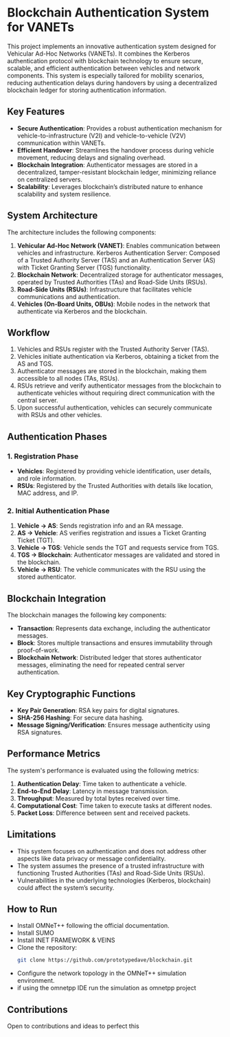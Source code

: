 # Blockchain Authentication System for VANETs
This project implements an innovative authentication system designed for Vehicular Ad-Hoc Networks (VANETs). It combines the Kerberos authentication protocol with blockchain technology to ensure secure, scalable, and efficient authentication between vehicles and network components. This system is especially tailored for mobility scenarios, reducing authentication delays during handovers by using a decentralized blockchain ledger for storing authentication information.

## Key Features
-  **Secure Authentication**: Provides a robust authentication mechanism for       vehicle-to-infrastructure (V2I) and vehicle-to-vehicle (V2V) communication within VANETs.
-  **Efficient Handover**: Streamlines the handover process during vehicle movement, reducing delays and signaling overhead.
-  **Blockchain Integration**: Authenticator messages are stored in a decentralized, tamper-resistant blockchain ledger, minimizing reliance on centralized servers.
-  **Scalability**: Leverages blockchain’s distributed nature to enhance scalability and system resilience.

## System Architecture
The architecture includes the following components:
1.  **Vehicular Ad-Hoc Network (VANET)**: Enables communication between vehicles and infrastructure.
    Kerberos Authentication Server: Composed of a Trusted Authority Server (TAS) and an Authentication Server (AS) with Ticket Granting Server (TGS) functionality.
2.  **Blockchain Network**: Decentralized storage for authenticator messages, operated by Trusted  Authorities (TAs) and Road-Side Units (RSUs).
3.  **Road-Side Units (RSUs)**: Infrastructure that facilitates vehicle communications and        authentication.
4.  **Vehicles (On-Board Units, OBUs)**: Mobile nodes in the network that authenticate via Kerberos and the blockchain.

## Workflow
1.  Vehicles and RSUs register with the Trusted Authority Server (TAS).
2.  Vehicles initiate authentication via Kerberos, obtaining a ticket from the AS and TGS.
3.  Authenticator messages are stored in the blockchain, making them accessible to all nodes (TAs, RSUs).
4.  RSUs retrieve and verify authenticator messages from the blockchain to authenticate vehicles without requiring direct communication with the central server.
5.  Upon successful authentication, vehicles can securely communicate with RSUs and other vehicles.

## Authentication Phases
### 1. Registration Phase 
-   **Vehicles**: Registered by providing vehicle identification, user details, and role information.
-   **RSUs**: Registered by the Trusted Authorities with details like location, MAC address, and IP.

### 2. Initial Authentication Phase
1.  **Vehicle → AS**: Sends registration info and an RA message.
2.  **AS → Vehicle**: AS verifies registration and issues a Ticket Granting Ticket (TGT).
3.  **Vehicle → TGS**: Vehicle sends the TGT and requests service from TGS.
4.  **TGS → Blockchain**: Authenticator messages are validated and stored in the blockchain.
5.  **Vehicle → RSU**: The vehicle communicates with the RSU using the stored authenticator.

## Blockchain Integration
The blockchain manages the following key components:
-   **Transaction**: Represents data exchange, including the authenticator messages.
-   **Block**: Stores multiple transactions and ensures immutability through proof-of-work.
-   **Blockchain Network**: Distributed ledger that stores authenticator messages, eliminating the need for repeated central server authentication.

## Key Cryptographic Functions
-   **Key Pair Generation**: RSA key pairs for digital signatures.
-   **SHA-256 Hashing**: For secure data hashing.
-   **Message Signing/Verification**: Ensures message authenticity using RSA signatures.

## Performance Metrics
The system's performance is evaluated using the following metrics:
1. **Authentication Delay**: Time taken to authenticate a vehicle.
2. **End-to-End Delay**: Latency in message transmission.
3. **Throughput**: Measured by total bytes received over time.
4. **Computational Cost**: Time taken to execute tasks at different nodes.
5. **Packet Loss**: Difference between sent and received packets.

## Limitations
-  This system focuses on authentication and does not address other aspects like data privacy or message confidentiality.
-  The system assumes the presence of a trusted infrastructure with functioning Trusted Authorities (TAs) and Road-Side Units (RSUs).
-  Vulnerabilities in the underlying technologies (Kerberos, blockchain) could affect the system’s security.

## How to Run
-  Install OMNeT++ following the official documentation.
-  Install SUMO
-  Install INET FRAMEWORK & VEINS
-  Clone the repository:
   ```bash
   git clone https://github.com/prototypedave/blockchain.git
   ```
-  Configure the network topology in the OMNeT++ simulation environment.
-  if using the omnetpp IDE run the simulation as omnetpp project

## Contributions
Open to contributions and ideas to perfect this